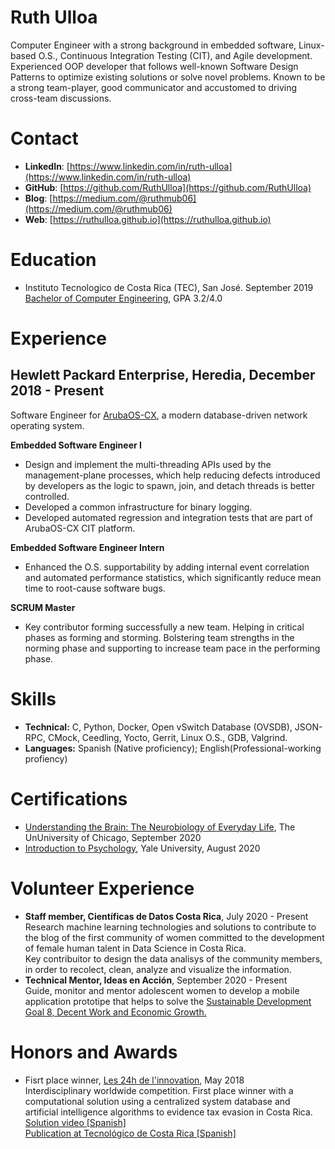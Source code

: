 # Ruth Ulloa
Computer Engineer with a strong background in embedded software, Linux-based O.S., Continuous Integration Testing (CIT),
and Agile development. Experienced OOP developer that follows well-known Software Design Patterns to optimize existing solutions or solve novel problems. Known to be a strong team-player, good communicator and accustomed to driving cross-team discussions.

# Contact
- **LinkedIn**: [https://www.linkedin.com/in/ruth-ulloa](https://www.linkedin.com/in/ruth-ulloa)
- **GitHub**: [https://github.com/RuthUlloa](https://github.com/RuthUlloa)
- **Blog**: [https://medium.com/@ruthmub06](https://medium.com/@ruthmub06)
- **Web**: [https://ruthulloa.github.io](https://ruthulloa.github.io)

# Education
- Instituto Tecnologico de Costa Rica (TEC), San José. September 2019  
[Bachelor of Computer Engineering](https://www.tec.ac.cr/en/carreras/bachelors-degree-computer-engineering), GPA 3.2/4.0


# Experience
## Hewlett Packard Enterprise, Heredia, December 2018 - Present
Software Engineer for [ArubaOS-CX](https://www.arubanetworks.com/products/networking/switches/), a modern database-driven network operating
system.  

**Embedded Software Engineer I**
- Design and implement the multi-threading APIs used by the management-plane
processes, which help reducing defects introduced by developers as the logic to
spawn, join, and detach threads is better controlled.
- Developed a common infrastructure for binary logging.
- Developed automated regression and integration tests that are part of
ArubaOS-CX CIT platform.  

**Embedded Software Engineer Intern**
- Enhanced the O.S. supportability by adding internal event correlation and
automated performance statistics, which significantly reduce mean time to
root-cause software bugs.

**SCRUM Master**  
- Key contributor forming successfully a new team. Helping in critical phases
as forming and storming. Bolstering team strengths in the norming phase and
supporting to increase team pace in the performing phase.

# Skills
- **Technical:** C, Python, Docker, Open vSwitch Database (OVSDB), JSON-RPC, CMock, Ceedling, Yocto, Gerrit, Linux O.S., GDB, Valgrind.
- **Languages:** Spanish (Native proficiency); English(Professional-working profiency)  

# Certifications
- [Understanding the Brain: The Neurobiology of Everyday Life](https://www.coursera.org/account/accomplishments/verify/X3VCUEV54UYY), The UnUniversity of Chicago, September 2020
- [Introduction to Psychology](https://www.coursera.org/account/accomplishments/verify/C8RV97NGDR8S), Yale University, August 2020

# Volunteer Experience
- **Staff member, Científicas de Datos Costa Rica**, July 2020 - Present  
Research machine learning technologies and solutions to contribute to the blog of the first community of women committed to the development of female human
talent in Data Science in Costa Rica.  
Key contribuitor to design the data analisys of the community members, in order to recolect, clean, analyze and visualize the information.
- **Technical Mentor, Ideas en Acción**, September 2020 - Present  
Guide, monitor and mentor adolescent women to develop a mobile application prototipe that helps to solve the [Sustainable Development Goal 8, Decent Work and Economic Growth.](https://en.wikipedia.org/wiki/Sustainable_Development_Goal_8)

# Honors and Awards
- Fisrt place winner, [Les 24h de l'innovation](http://24h-innovation.org/en/), May 2018  
Interdisciplinary worldwide competition. First place winner with a computational
solution using a centralized system database and artificial intelligence algorithms to evidence tax evasion in Costa Rica.
[Solution video [Spanish]](https://www.youtube.com/watch?v=Fw7ehtc01qU&feature=youtu.be)  
[Publication at Tecnológico de Costa Rica [Spanish]](https://www.tec.ac.cr/hoyeneltec/2018/05/28estudiantes-aplicaron-creatividad-conocimiento-proponer-soluciones-empresariales)
